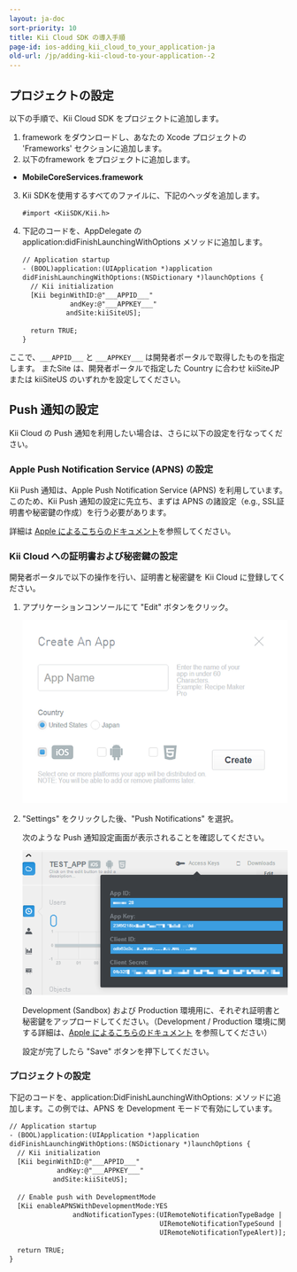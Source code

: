 ```yaml
---
layout: ja-doc
sort-priority: 10
title: Kii Cloud SDK の導入手順
page-id: ios-adding_kii_cloud_to_your_application-ja
old-url: /jp/adding-kii-cloud-to-your-application--2
---
```

## プロジェクトの設定

以下の手順で、Kii Cloud SDK をプロジェクトに追加します。

1. framework をダウンロードし、あなたの Xcode プロジェクトの 'Frameworks' セクションに追加します。
2. 以下のframework をプロジェクトに追加します。
  * **MobileCoreServices.framework**
3.  Kii SDKを使用するすべてのファイルに、下記のヘッダを追加します。

    ```objc
    #import <KiiSDK/Kii.h>
    ```

4.  下記のコードを、AppDelegate の application:didFinishLaunchingWithOptions メソッドに追加します。

    ```objc
    // Application startup
    - (BOOL)application:(UIApplication *)application didFinishLaunchingWithOptions:(NSDictionary *)launchOptions {
      // Kii initialization
      [Kii beginWithID:@"___APPID___"
                andKey:@"___APPKEY___"
               andSite:kiiSiteUS];

      return TRUE;
    }
    ```

ここで、`___APPID___` と `___APPKEY___` は開発者ポータルで取得したものを指定します。
またSite は、開発者ポータルで指定した Country に合わせ kiiSiteJP または kiiSiteUS のいずれかを設定してください。

## Push 通知の設定

Kii Cloud の Push 通知を利用したい場合は、さらに以下の設定を行なってください。

### Apple Push Notification Service (APNS) の設定

Kii Push 通知は、Apple Push Notification Service (APNS) を利用しています。このため、Kii Push 通知の設定に先立ち、まずは APNS の諸設定（e.g., SSL証明書や秘密鍵の作成）を行う必要があります。

詳細は [Apple によるこちらのドキュメント](http://developer.apple.com/library/ios/#documentation/NetworkingInternet/Conceptual/RemoteNotificationsPG/Introduction/Introduction.html#//apple_ref/doc/uid/TP40008194-CH1-SW1)を参照してください。

### Kii Cloud への証明書および秘密鍵の設定

開発者ポータルで以下の操作を行い、証明書と秘密鍵を Kii Cloud に登録してください。

1. アプリケーションコンソールにて "Edit" ボタンをクリック。

     ![](01.png)

2. "Settings" をクリックした後、"Push Notifications" を選択。

    次のような Push 通知設定画面が表示されることを確認してください。

    ![](02.png)

    Development (Sandbox) および Production 環境用に、それぞれ証明書と秘密鍵をアップロードしてください。（Development / Production 環境に関する詳細は、[Apple によるこちらのドキュメント](http://developer.apple.com/library/ios/#documentation/NetworkingInternet/Conceptual/RemoteNotificationsPG/ProvisioningDevelopment/ProvisioningDevelopment.html#//apple_ref/doc/uid/TP40008194-CH104-SW1) を参照してください）

    設定が完了したら "Save" ボタンを押下してください。

### プロジェクトの設定

下記のコードを、application:DidFinishLaunchingWithOptions: メソッドに追加します。この例では、APNS を Development モードで有効にしています。

```objc
// Application startup
- (BOOL)application:(UIApplication *)application didFinishLaunchingWithOptions:(NSDictionary *)launchOptions {
  // Kii initialization
  [Kii beginWithID:@"___APPID___"
            andKey:@"___APPKEY___"
           andSite:kiiSiteUS];

  // Enable push with DevelopmentMode
  [Kii enableAPNSWithDevelopmentMode:YES
                andNotificationTypes:(UIRemoteNotificationTypeBadge |
                                      UIRemoteNotificationTypeSound |
                                      UIRemoteNotificationTypeAlert)];

  return TRUE;
}
```
